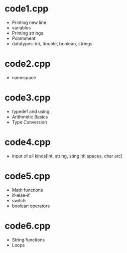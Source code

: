 # code1.cpp 
* Printing new line
* variables
* Printing strings
* Pommment
* datatypes: int, double, boolean, strings

# code2.cpp 
* namespace

# code3.cpp
* typedef and using
* Arithmetic Basics
* Type Conversion

# code4.cpp
* input of all kinds[int, string, sting ith spaces, char etc]

# code5.cpp 
* Math functions
* if-else-if
* switch
* boolean operators

# code6.cpp

* String functions
* Loops